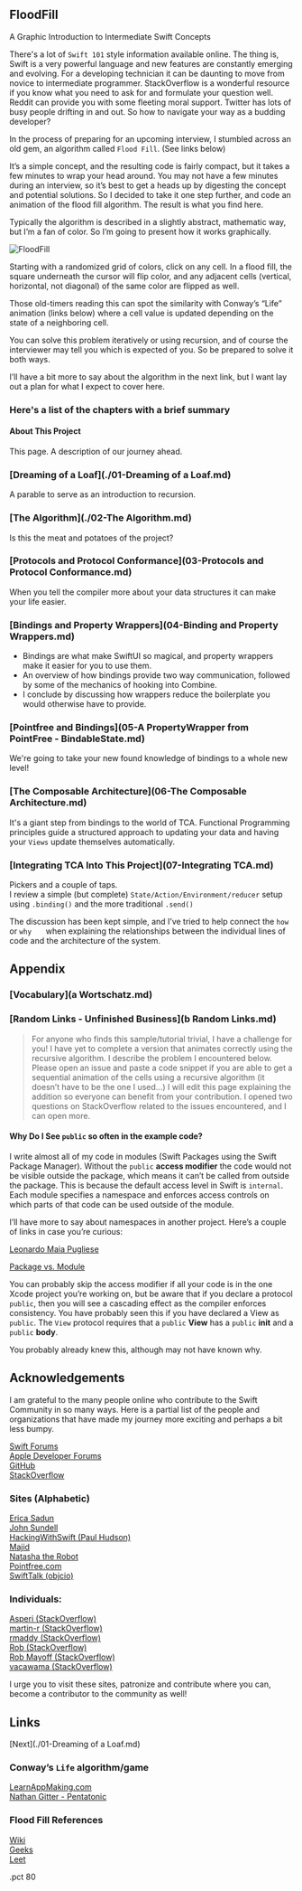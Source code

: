 ## FloodFill
A Graphic Introduction to Intermediate Swift Concepts

There's a lot of `Swift 101` style information available online. The thing is, Swift is a very powerful language and new features are constantly emerging and evolving. For a developing technician it can be daunting to move from novice to intermediate programmer. StackOverflow is a wonderful resource if you know what you need to ask for and formulate your question well. Reddit can provide you with some fleeting moral support. Twitter has lots of busy people drifting in and out. So how to navigate your way as a budding developer?

In the process of preparing for an upcoming interview, I stumbled across an old gem, an algorithm called `Flood Fill`.  (See links below)

It’s a simple concept, and the resulting code is fairly compact, but it takes a few minutes to wrap your head around.  You may not have a few minutes during an interview, so it’s best to get a heads up by digesting the concept and potential solutions. So I decided to take it one step further, and code an animation of the flood fill algorithm. The result is what you find here.

Typically the algorithm is described in a slightly abstract, mathematic way, but I’m a fan of color. So I’m going to present how it works graphically.

![FloodFill](./FloodFillAllegro.gif)

Starting with a randomized grid of colors, click on any cell.  In a flood fill, the square underneath the cursor will flip color, and any adjacent cells (vertical, horizontal, not diagonal) of the same color are flipped as well.

Those old-timers reading this can spot the similarity with Conway’s “Life” animation (links below) where a cell value is updated depending on the state of a neighboring cell.

You can solve this problem iteratively or using recursion, and of course the interviewer may tell you which is expected of you. So be prepared to solve it both ways.

I’ll have a bit more to say about the algorithm in the next link, but I want lay out a plan for what I expect to cover here.

### Here's a list of the chapters with a brief summary

#### About This Project
   This page. A description of our journey ahead.
   
### [Dreaming of a Loaf](./01-Dreaming of a Loaf.md)
   A parable to serve as an introduction to recursion.
   
### [The Algorithm](./02-The Algorithm.md)
   Is this the meat and potatoes of the project?
   
### [Protocols and Protocol Conformance](03-Protocols and Protocol Conformance.md)
   When you tell the compiler more about your data structures it can make your life easier.

### [Bindings and Property Wrappers](04-Binding and Property Wrappers.md)
- Bindings are what make SwiftUI so magical, and property wrappers make it easier for you to use them. 
- An overview of how bindings provide two way communication, followed by some of the mechanics of hooking into Combine.
- I conclude by discussing how wrappers reduce the boilerplate you would otherwise have to provide.

### [Pointfree and Bindings](05-A PropertyWrapper from PointFree - BindableState.md)
   We're going to take your new found knowledge of bindings to a whole new level!
   
### [The Composable Architecture](06-The Composable Architecture.md)
   It's a giant step from bindings to the world of TCA.
   Functional Programming principles guide a structured approach to updating your data and having your `Views` update themselves automatically.
   
### [Integrating TCA Into This Project](07-Integrating TCA.md)

Pickers and a couple of taps.  
I review a simple (but complete) `State/Action/Environment/reducer` setup using `.binding()` and the more traditional `.send()`   

The discussion has been kept simple, and I’ve tried to help connect the `how` or `why	` when explaining the relationships between the individual lines of code and the architecture of the system.

## Appendix

### [Vocabulary](a  Wortschatz.md)

### [Random Links - Unfinished Business](b  Random Links.md)

>For anyone who finds this sample/tutorial trivial, I have a challenge for you!  I have yet to complete a version that animates correctly using the recursive algorithm.  I describe the problem I encountered below. Please open an issue and paste a code snippet if you are able to get a sequential animation of the cells using a recursive algorithm (it doesn’t have to be the one I used…) I will edit this page explaining the addition so everyone can benefit from your contribution.
I opened two questions on StackOverflow related to the issues encountered, and I can open more.

#### Why Do I See `public` so often in the example code?
 
I write almost all of my code in modules (Swift Packages using the Swift Package Manager). Without the `public` **access modifier** the code would not be visible outside the package, which means it can’t be called from outside the package. This is because the default access level in Swift is `internal`.  
Each module specifies a namespace and enforces access controls on which parts of that code can be used outside of the module.

I’ll have more to say about namespaces in another project. Here’s a couple of links in case you’re curious:

[Leonardo Maia Pugliese](https://holyswift.app/introduction-to-app-modularisation-with-swift-package-manager-a-tale-to-be-told)

[Package vs. Module](https://stackoverflow.com/questions/39499281/what-is-the-difference-between-a-swift-package-and-a-module)

You can probably skip the access modifier if all your code is in the one Xcode project you’re working on, but be aware that if you declare a protocol `public`, then you will see a cascading effect as the compiler enforces consistency. You have probably seen this if you have declared a View as `public`. The `View` protocol requires that a `public` **View** has a `public` **init** and a `public` **body**.

You probably already knew this, although may not have known why.

## Acknowledgements

I am grateful to the many people online who contribute to the Swift Community in so many ways.
Here is a partial list of the people and organizations that have made my journey more exciting and perhaps a bit less bumpy.

[Swift Forums](https://forums.swift.org)  
[Apple Developer Forums](https://developer.apple.com/forums/)  
[GitHub](https://github.com)  
[StackOverflow](https://stackoverflow.com)  

### Sites (Alphabetic)
[Erica Sadun]()  
[John Sundell]()  
[HackingWithSwift (Paul Hudson)]()  
[Majid]()  
[Natasha the Robot]()  
[Pointfree.com]()  
[SwiftTalk (objcio)]()  

### Individuals:
[Asperi (StackOverflow)](https://stackoverflow.com/users/12299030/asperi)  
[martin-r (StackOverflow)](https://stackoverflow.com/users/1187415/martin-r)  
[rmaddy (StackOverflow)](https://stackoverflow.com/users/1226963/rmaddy)  
[Rob (StackOverflow)](https://stackoverflow.com/users/1271826/rob)    
[Rob Mayoff (StackOverflow)](https://stackoverflow.com/users/77567/rob-mayoff)  
[vacawama (StackOverflow)](https://stackoverflow.com/users/1630618/vacawama)  

I urge you to visit these sites, patronize and contribute where you can, become a contributor to the community as well!


## Links

[Next](./01-Dreaming of a Loaf.md)

### Conway’s `Life` algorithm/game

[LearnAppMaking.com](https://learnappmaking.com/game-of-life-in-swift-how-to/)  
[Nathan Gitter - Pentatonic](https://github.com/nathangitter/PentatonicGameOfLife)  

### Flood Fill References

[Wiki](https://en.wikipedia.org/wiki/Flood_fill)  
[Geeks](https://www.geeksforgeeks.org/flood-fill-algorithm-implement-fill-paint/)  
[Leet](https://leetcode.com/problems/flood-fill/)  

.pct 80
